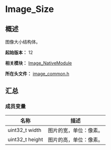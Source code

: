 # Image_Size
<!--Kit: Image Kit-->
<!--Subsystem: Multimedia-->
<!--Owner: @aulight02-->
<!--Designer: @liyang_bryan-->
<!--Tester: @xchaosioda-->
<!--Adviser: @zengyawen-->

## 概述

图像大小结构体。

**起始版本：** 12

**相关模块：** [Image_NativeModule](capi-image-nativemodule.md)

**所在头文件：** [image_common.h](capi-image-common-h.md)

## 汇总

### 成员变量

| 名称 | 描述 |
| -- | -- |
| uint32_t width | 图片的宽，单位：像素。 |
| uint32_t height | 图片的高，单位：像素。 |
